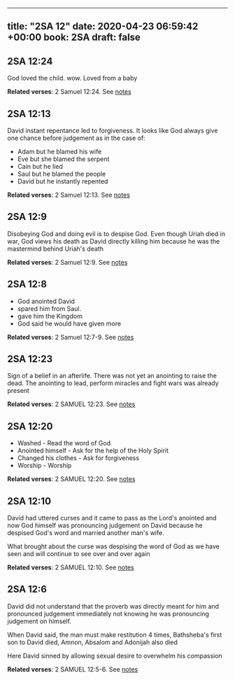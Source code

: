 
---
title: "2SA 12"
date: 2020-04-23 06:59:42 +00:00
book: 2SA
draft: false
---

## 2SA 12:24

God loved the child. wow. Loved from a baby

**Related verses**: 2 Samuel 12:24. See [notes](https://my.bible.com/notes/3413904941801792015)


## 2SA 12:13

David instant repentance led to forgiveness. It looks like God always give one chance before judgement as in the case of:

- Adam but he blamed his wife
- Eve but she blamed the serpent
- Cain but he lied
- Saul but he blamed the people
- David but he instantly repented

**Related verses**: 2 Samuel 12:13. See [notes](https://my.bible.com/notes/3413172108393177955)


## 2SA 12:9

Disobeying God and doing evil is to despise God. Even though Uriah died in war, God views his death as David directly killing him because he was the mastermind behind Uriah's death

**Related verses**: 2 Samuel 12:9. See [notes](https://my.bible.com/notes/3413169725147702096)


## 2SA 12:8

- God anointed David
- spared him from Saul.
- gave him the Kingdom
- God said he would have given more

**Related verses**: 2 Samuel 12:7-9. See [notes](https://my.bible.com/notes/3413166050803180334)


## 2SA 12:23

Sign of a belief in an afterlife. There was not yet an anointing to raise the dead. The anointing to lead, perform miracles and fight wars was already present

**Related verses**: 2 SAMUEL 12:23. See [notes](https://my.bible.com/notes/2644307335677993099)


## 2SA 12:20

- Washed - Read the word of God
- Anointed himself - Ask for the help of the Holy Spirit
- Changed his clothes - Ask for forgiveness 
- Worship - Worship

**Related verses**: 2 SAMUEL 12:20. See [notes](https://my.bible.com/notes/2644306152741658749)


## 2SA 12:10

David had uttered curses and it came to pass as the Lord's anointed and now God himself was pronouncing judgement on David because he despised God's word and married another man's wife.


What brought about the curse was despising the word of God as we have seen and will continue to see over and over again

**Related verses**: 2 SAMUEL 12:10. See [notes](https://my.bible.com/notes/2644301958806757479)


## 2SA 12:6

David did not understand that the proverb was directly meant for him and pronounced judgement immediately not knowing he was pronouncing judgement on himself.

When David said, the man must make restitution 4 times, Bathsheba's first son to David died, Amnon, Absalom and Adonijah also died 

Here David sinned by allowing sexual desire to overwhelm his compassion

**Related verses**: 2 SAMUEL 12:5-6. See [notes](https://my.bible.com/notes/2644299703017791580)

